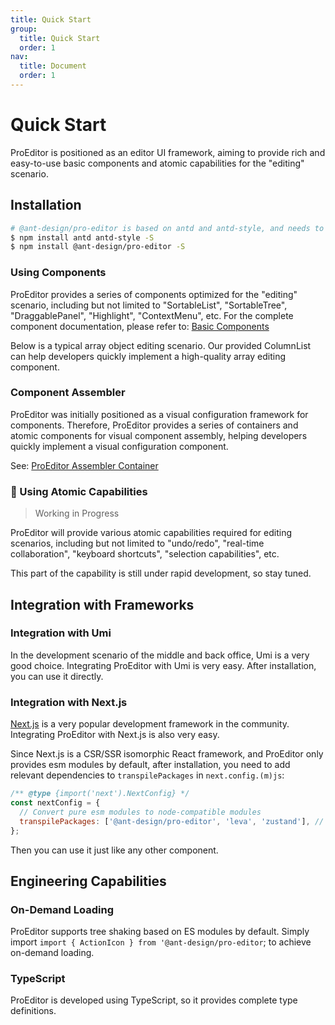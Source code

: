 ```yaml
---
title: Quick Start
group:
  title: Quick Start
  order: 1
nav:
  title: Document
  order: 1
---
```


# Quick Start

ProEditor is positioned as an editor UI framework, aiming to provide rich and easy-to-use basic components and atomic capabilities for the "editing" scenario.

## Installation

```bash
# @ant-design/pro-editor is based on antd and antd-style, and needs to be installed in the project
$ npm install antd antd-style -S
$ npm install @ant-design/pro-editor -S
```

### Using Components

ProEditor provides a series of components optimized for the "editing" scenario, including but not limited to "SortableList", "SortableTree", "DraggablePanel", "Highlight", "ContextMenu", etc. For the complete component documentation, please refer to: [Basic Components](/components/action-icon)

Below is a typical array object editing scenario. Our provided ColumnList can help developers quickly implement a high-quality array editing component.

<code src="./demos/ColumnList/index.tsx" ></code>

### Component Assembler

ProEditor was initially positioned as a visual configuration framework for components. Therefore, ProEditor provides a series of containers and atomic components for visual component assembly, helping developers quickly implement a visual configuration component.

See: [ProEditor Assembler Container](/pro-editor)

### 🚧 Using Atomic Capabilities

> Working in Progress

ProEditor will provide various atomic capabilities required for editing scenarios, including but not limited to "undo/redo", "real-time collaboration", "keyboard shortcuts", "selection capabilities", etc.

This part of the capability is still under rapid development, so stay tuned.

## Integration with Frameworks

### Integration with Umi

In the development scenario of the middle and back office, Umi is a very good choice. Integrating ProEditor with Umi is very easy. After installation, you can use it directly.

### Integration with Next.js

[Next.js](https://nextjs.org/) is a very popular development framework in the community. Integrating ProEditor with Next.js is also very easy.

Since Next.js is a CSR/SSR isomorphic React framework, and ProEditor only provides esm modules by default, after installation, you need to add relevant dependencies to `transpilePackages` in `next.config.(m)js`:

```js
/** @type {import('next').NextConfig} */
const nextConfig = {
  // Convert pure esm modules to node-compatible modules
  transpilePackages: ['@ant-design/pro-editor', 'leva', 'zustand'], // leva is a ProEditor dependency module
};
```

Then you can use it just like any other component.

## Engineering Capabilities

### On-Demand Loading

ProEditor supports tree shaking based on ES modules by default. Simply import `import { ActionIcon } from '@ant-design/pro-editor`; to achieve on-demand loading.

### TypeScript

ProEditor is developed using TypeScript, so it provides complete type definitions.
